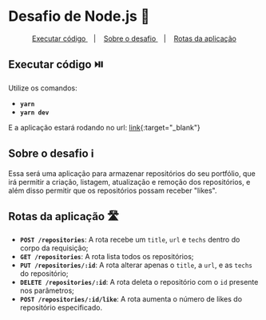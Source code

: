 # Desafio de Node.js :notebook:

<p align="center">
    <a href="#exec"> Executar código </a>&nbsp;&nbsp;&nbsp;|&nbsp;&nbsp;&nbsp;
    <a href="#about"> Sobre o desafio </a>&nbsp;&nbsp;&nbsp;|&nbsp;&nbsp;&nbsp;
    <a href="#route"> Rotas da aplicação</a>
</p>



## Executar código :play_or_pause_button:  <a name="exec" />

Utilize os comandos:
- **`yarn`**
- **`yarn dev`**

E a aplicação estará rodando no url: [link](http://localhost:3333){:target="_blank"}


##  Sobre o desafio :information_source: <a name="about" />

Essa será uma aplicação para armazenar repositórios do seu portfólio, que irá permitir a criação, listagem, atualização e remoção dos repositórios, e além disso permitir que os repositórios possam receber "likes".



## Rotas da aplicação 🛣️ <a  name="route" />

- **`POST /repositories`**: A rota recebe um `title`, `url` e `techs` dentro do corpo da requisição;
- **`GET /repositories`**: A rota lista todos os repositórios;
- **`PUT /repositories/:id`**: A rota alterar  apenas o `title`, a `url`, e as `techs` do repositório;
- **`DELETE /repositories/:id`**: A rota deleta o repositório com o `id` presente nos parâmetros;
- **`POST /repositories/:id/like`**: A rota aumenta o número de likes do repositório especificado.
